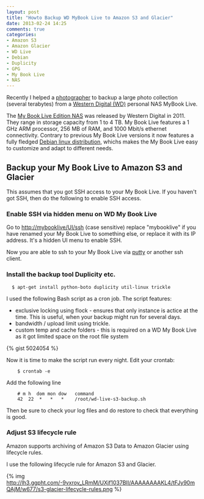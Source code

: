 ```yaml
---
layout: post
title: "Howto Backup WD MyBook Live to Amazon S3 and Glacier"
date: 2013-02-24 14:25
comments: true
categories: 
- Amazon S3
- Amazon Glacier
- WD Live
- Debian
- Duplicity
- GPG
- My Book Live
- NAS
---
```


Recently I helped a [photographer](http://www.winniemethmann.com/) to backup a large photo collection (several
terabytes) from a [Western Digital (WD)](http://www.wdc.com/) personal NAS
MyBook Live.

The [My Book Live Edition
NAS](http://en.wikipedia.org/wiki/Western_Digital_My_Book) was released by
Western Digital in 2011. They range in storage capacity from 1 to 4 TB. My Book
Live features a 1 GHz ARM processor, 256 MB of RAM, and 1000 Mbit/s ethernet
connectivity. Contrary to previous My Book Live versions it now features a
fully fledged [Debian linux distribution](http://www.debian.org/), whichs makes
the My Book Live easy to customize and adapt to different needs.

## Backup your My Book Live to Amazon S3 and Glacier

This assumes that you got SSH access to your My Book Live. If you haven't got
SSH, then do the following to enable SSH access.

### Enable SSH via hidden menu on WD My Book Live

Go to [http://mybooklive/UI/ssh](http://mybooklive/UI/ssh) (case sensitive)
replace "mybooklive" if you have renamed your My Book Live to something else,
or replace it with its IP address. It's a hidden UI menu to enable SSH.

Now you are able to ssh to your My Book Live via
[putty](http://www.chiark.greenend.org.uk/~sgtatham/putty/) or another ssh
client.

### Install the backup tool Duplicity etc.

      $ apt-get install python-boto duplicity util-linux trickle

I used the following Bash script as a cron job. The script features:


* exclusive locking using flock - ensures that only instance is actice at the time. This is useful, when your backup might run for several days.
* bandwidth / upload limit using trickle.
* custom temp and cache folders - this is required on a WD My Book Live as it got limited space on the root file system


{% gist 5024054 %}

Now it is time to make the script run every night. Edit your crontab:

        $ crontab -e

Add the following line

        # m h  dom mon dow   command 
        42  22  *   *   *    /root/wd-live-s3-backup.sh

Then be sure to check your log files and do restore to check that everything is
good.

### Adjust S3 lifecycle rule

Amazon supports archiving of Amazon S3 Data to Amazon Glacier using lifecycle rules.

I use the following lifecycle rule for Amazon S3 and Glacier.

{% img http://lh3.ggpht.com/-9vxrov_LRmM/UXjf1037BII/AAAAAAAAKL4/tFJy90mQAjM/w677/s3-glacier-lifecycle-rules.png %}

